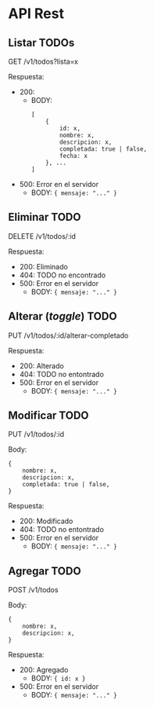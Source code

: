 # API Rest

## Listar TODOs

GET /v1/todos?lista=x

Respuesta:
- 200: 
	- BODY:
		```
		[
			{
				id: x,
				nombre: x,
				descripcion: x,
				completada: true | false,
				fecha: x
			}, ...
		]
		```
- 500: Error en el servidor
	- BODY: `{ mensaje: "..." }`

## Eliminar TODO

DELETE /v1/todos/:id

Respuesta:
- 200: Eliminado
- 404: TODO no encontrado
- 500: Error en el servidor
	- BODY: `{ mensaje: "..." }`

## Alterar (*toggle*) TODO

PUT /v1/todos/:id/alterar-completado

Respuesta:
- 200: Alterado
- 404: TODO no entontrado
- 500: Error en el servidor
	- BODY: `{ mensaje: "..." }`

## Modificar TODO

PUT /v1/todos/:id

Body:
```
{
	nombre: x,
	descripcion: x,
	completada: true | false,
}
```

Respuesta:
- 200: Modificado
- 404: TODO no entontrado
- 500: Error en el servidor
	- BODY: `{ mensaje: "..." }`

## Agregar TODO

POST /v1/todos

Body:
```
{
	nombre: x,
	descripcion: x,
}
```

Respuesta:
- 200: Agregado
	- BODY: `{ id: x }`
- 500: Error en el servidor
	- BODY: `{ mensaje: "..." }`

